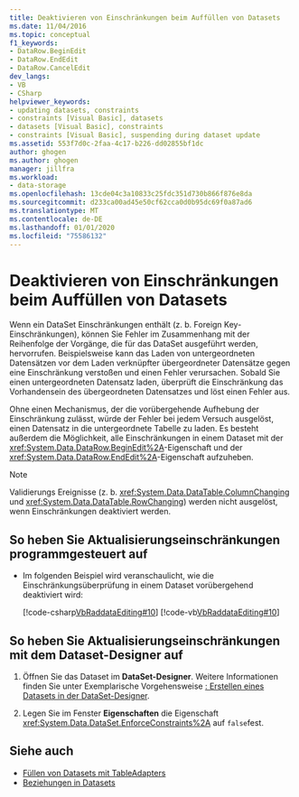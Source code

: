 ```yaml
---
title: Deaktivieren von Einschränkungen beim Auffüllen von Datasets
ms.date: 11/04/2016
ms.topic: conceptual
f1_keywords:
- DataRow.BeginEdit
- DataRow.EndEdit
- DataRow.CancelEdit
dev_langs:
- VB
- CSharp
helpviewer_keywords:
- updating datasets, constraints
- constraints [Visual Basic], datasets
- datasets [Visual Basic], constraints
- constraints [Visual Basic], suspending during dataset update
ms.assetid: 553f7d0c-2faa-4c17-b226-dd02855bf1dc
author: ghogen
ms.author: ghogen
manager: jillfra
ms.workload:
- data-storage
ms.openlocfilehash: 13cde04c3a10833c25fdc351d730b866f876e8da
ms.sourcegitcommit: d233ca00ad45e50cf62cca0d0b95dc69f0a87ad6
ms.translationtype: MT
ms.contentlocale: de-DE
ms.lasthandoff: 01/01/2020
ms.locfileid: "75586132"
---
```

# <a name="turn-off-constraints-while-filling-a-dataset"></a>Deaktivieren von Einschränkungen beim Auffüllen von Datasets

Wenn ein DataSet Einschränkungen enthält (z. b. Foreign Key-Einschränkungen), können Sie Fehler im Zusammenhang mit der Reihenfolge der Vorgänge, die für das DataSet ausgeführt werden, hervorrufen. Beispielsweise kann das Laden von untergeordneten Datensätzen vor dem Laden verknüpfter übergeordneter Datensätze gegen eine Einschränkung verstoßen und einen Fehler verursachen. Sobald Sie einen untergeordneten Datensatz laden, überprüft die Einschränkung das Vorhandensein des übergeordneten Datensatzes und löst einen Fehler aus.

Ohne einen Mechanismus, der die vorübergehende Aufhebung der Einschränkung zulässt, würde der Fehler bei jedem Versuch ausgelöst, einen Datensatz in die untergeordnete Tabelle zu laden. Es besteht außerdem die Möglichkeit, alle Einschränkungen in einem Dataset mit der <xref:System.Data.DataRow.BeginEdit%2A>-Eigenschaft und der <xref:System.Data.DataRow.EndEdit%2A>-Eigenschaft aufzuheben.

> [!NOTE]
> Validierungs Ereignisse (z. b. <xref:System.Data.DataTable.ColumnChanging> und <xref:System.Data.DataTable.RowChanging>) werden nicht ausgelöst, wenn Einschränkungen deaktiviert werden.

## <a name="to-suspend-update-constraints-programmatically"></a>So heben Sie Aktualisierungseinschränkungen programmgesteuert auf

- Im folgenden Beispiel wird veranschaulicht, wie die Einschränkungsüberprüfung in einem Dataset vorübergehend deaktiviert wird:

     [!code-csharp[VbRaddataEditing#10](../data-tools/codesnippet/CSharp/turn-off-constraints-while-filling-a-dataset_1.cs)]
     [!code-vb[VbRaddataEditing#10](../data-tools/codesnippet/VisualBasic/turn-off-constraints-while-filling-a-dataset_1.vb)]

## <a name="to-suspend-update-constraints-using-the-dataset-designer"></a>So heben Sie Aktualisierungseinschränkungen mit dem Dataset-Designer auf

1. Öffnen Sie das Dataset im **DataSet-Designer**. Weitere Informationen finden Sie unter Exemplarische Vorgehensweise [: Erstellen eines Datasets in der DataSet-Designer](walkthrough-creating-a-dataset-with-the-dataset-designer.md).

2. Legen Sie im Fenster **Eigenschaften** die Eigenschaft <xref:System.Data.DataSet.EnforceConstraints%2A> auf `false`fest.

## <a name="see-also"></a>Siehe auch

- [Füllen von Datasets mit TableAdapters](../data-tools/fill-datasets-by-using-tableadapters.md)
- [Beziehungen in Datasets](../data-tools/relationships-in-datasets.md)
